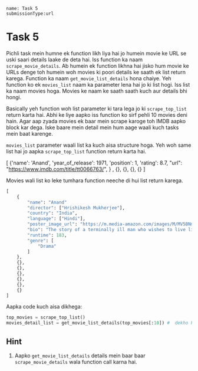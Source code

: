 ```ngMeta
name: Task 5
submissionType:url
```

# Task 5

Pichli task mein humne ek function likh liya hai jo humein movie ke URL se uski saari details laake de deta hai. Iss function ka naam `scrape_movie_details`. Ab humein ek function likhna hai jisko hum movie ke URLs denge toh humein woh movies ki poori details ke saath ek list return karega. Function ka naam `get_movie_list_details` hona chaiye. Yeh function ko ek `movies_list` naam ka parameter lena hai jo ki list hogi. Iss list ka naam movies hoga. Movies ke naam ke saath saath kuch aur details bhi hongi.  

Basically yeh function woh list parameter ki tara lega jo ki `scrape_top_list` return karta hai. Abhi ke liye aapko iss function ko sirf pehli 10 movies deni hain. Agar aap zyada movies ek baar mein scrape karoge toh IMDB aapko block kar dega. Iske baare mein detail mein hum aage waali kuch tasks mein baat karenge.

`movies_list` parameter waali list ka kuch aisa structure hoga. Yeh woh same list hai jo aapka `scrape_top_list` function return karta hai.

[
	{'name': 'Anand', 'year_of_release': 1971, 'position': 1, 'rating': 8.7, "url": "https://www.imdb.com/title/tt0066763/", } , {}, {}, {}, {}
]


Movies wali list ko leke tumhara function neeche di hui list return karega.

```python
[
	{
		"name": "Anand"
		"director": ["Hrishikesh Mukherjee"],
		"country": "India",
		"language": ["Hindi"],
		"poster_image_url": "https://m.media-amazon.com/images/M/MV5BNmZkMTMzNmEtMWU5NC00MjEzLWE5MzktYzRlMmQyMzk0YmM1XkEyXkFqcGdeQXVyNTA4NzY1MzY@._V1_UX182_CR0,0,182,268_AL__QL50.jpg",
		"bio": "The story of a terminally ill man who wishes to live life to the3 full before the inevitable occurs, as told by his best friend.",
		"runtime": 183,
		"genre": [
			"Drama"
		]
	},
	{},
	{},
	{},
	{},
	{},
	{}
]
```

Aapka code kuch aisa dikhega:

```python
top_movies = scrape_top_list()
movies_detail_list = get_movie_list_details(top_movies[:10]) #  dekho kaise humne slicing ka use karke humne sirf pehli 10 movies input di. Yeh karna yaad rakhna :)
```

## Hint

1. Aapko `get_movie_list_details` details mein baar baar `scrape_movie_details` wala function call karna hai.
